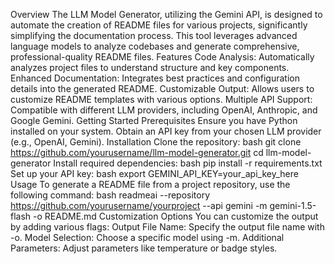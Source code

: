 Overview
The LLM Model Generator, utilizing the Gemini API, is designed to automate the creation of README files for various projects, significantly simplifying the documentation process. This tool leverages advanced language models to analyze codebases and generate comprehensive, professional-quality README files.
Features
Code Analysis: Automatically analyzes project files to understand structure and key components.
Enhanced Documentation: Integrates best practices and configuration details into the generated README.
Customizable Output: Allows users to customize README templates with various options.
Multiple API Support: Compatible with different LLM providers, including OpenAI, Anthropic, and Google Gemini.
Getting Started
Prerequisites
Ensure you have Python installed on your system.
Obtain an API key from your chosen LLM provider (e.g., OpenAI, Gemini).
Installation
Clone the repository:
bash
git clone https://github.com/yourusername/llm-model-generator.git
cd llm-model-generator
Install required dependencies:
bash
pip install -r requirements.txt
Set up your API key:
bash
export GEMINI_API_KEY=your_api_key_here
Usage
To generate a README file from a project repository, use the following command:
bash
readmeai --repository https://github.com/yourusername/yourproject --api gemini -m gemini-1.5-flash -o README.md
Customization Options
You can customize the output by adding various flags:
Output File Name: Specify the output file name with -o.
Model Selection: Choose a specific model using -m.
Additional Parameters: Adjust parameters like temperature or badge styles.
